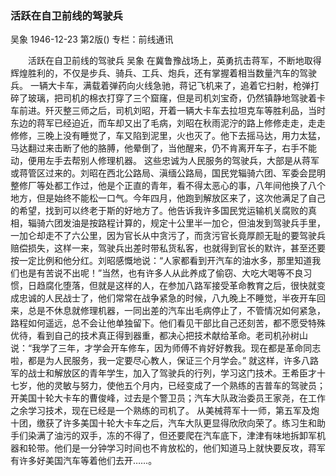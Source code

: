 ### 活跃在自卫前线的驾驶兵
吴象
1946-12-23
第2版()
专栏：前线通讯

　　活跃在自卫前线的驾驶兵
    吴象
    在冀鲁豫战场上，英勇抗击蒋军，不断地取得辉煌胜利的，不仅是步兵、骑兵、工兵、炮兵，还有掌握着相当数量汽车的驾驶兵。
    一辆大卡车，满载着弹药向火线急驰，蒋记飞机来了，追着它扫射，枪弹打碎了玻璃，把司机的棉衣打穿了三个窟窿，但是司机刘宝奇，仍然镇静地驾驶着卡车前进。歼灭整三师之后，司机刘昭，开着一辆大卡车去拉坦克车等胜利品，当时东边的蒋军已经迫近，而车却又出了毛病，刘昭在秋雨泥泞的路上修修走走，走走修修，三晚上没有睡觉了，车又陷到泥里，火也灭了。他下去摇马达，用力太猛，马达翻过来击断了他的胳膊，他晕倒了，当他醒来，仍不肯离开车子，右手不能动，便用左手去帮别人修理机器。
    这些忠诚为人民服务的驾驶兵，大部是从蒋军或蒋管区过来的。刘昭在西北公路局、滇缅公路局，国民党辎骑六团、军委会昆明整修厂等处都工作过，他是个正直的青年，看不得太恶心的事，八年间他换了八个地方，但是始终不能松一口气。今年四月，他跑到解放区来了，这次他满足了自己的希望，找到可以终老于斯的好地方了。他告诉我许多国民党运输机关腐败的真相，辎骑六团发油是按路程计算的，规定十公里半一加仑，但油发到驾驶兵手里，一加仑却走不了六公里，因为官长从中贪污了，而贪污官长竟厚颜无耻的要驾驶兵赔偿损失，这样一来，驾驶兵出差时带私货私客，也就得到官长的默许，甚至还要按一定比例和他分红。刘昭感慨地说：“人家都看到开汽车的油水多，那里知道我们也是有苦说不出呢！”当然，也有许多人从此养成了偷窃、大吃大喝等不良习惯，日趋腐化堕落，但就是这样的人，在参加八路军接受革命教育之后，很快就变成忠诚的人民战士了，他们常常在战争紧急的时候，八九晚上不睡觉，半夜开车回来，总是不休息就修理机器，一同出差的汽车出毛病停止了，不管情况如何紧急，路程如何遥远，总不会让他单独留下。他们看见干部比自己还刻苦，都不愿受特殊优待，看到自己的技术真正得到器重，都决心把技术献给革命。老司机孙树山说：“我学了三年，才学会开车修车，因为师傅不肯好好教我。现在都是革命同志啦，都是为人民服务，我一定要尽心教人，保证三个月学会。”
    就这样，许多八路军的战士和解放区的青年学生，加入了驾驶兵的行列，学习这门技术。王希臣才十七岁，他的灵敏与努力，使他五个月内，已经变成了一个熟练的吉普车的驾驶员；开美国十轮大卡车的曹俊峰，过去是个警卫员；汽车大队政治委员王家尧，在工作之余学习技术，现在已经是一个熟练的司机了。
    从美械蒋军十一师，第五军及炮十团，缴获了许多美国十轮大卡车之后，汽车大队更显得欣欣向荣了。练习生和助手们染满了油污的双手，冻的不得了，但还要爬在汽车底下，津津有味地拆卸军机器和轮带。他们是一分钟学习时间也不肯放松的，他们知道马上就快要反攻，蒋军有许多好美国汽车等着他们去开……。
